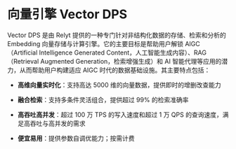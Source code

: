 # 向量引擎 Vector DPS



Vector DPS 是由 Relyt 提供的一种专门针对非结构化数据的存储、检索和分析的 Embedding 向量存储与计算引擎。它的主要目标是帮助用户解锁 AIGC（Artificial Intelligence Generated Content，人工智能生成内容）、RAG（Retrieval Augmented Generation，检索增强生成）和 AI 智能代理等应用的潜力，从而帮助用户构建适应 AIGC 时代的数据基础设施。其主要特点包括：

- **高维向量实时化**：支持高达 5000 维的向量数据，提供即时的增删改查能力

- **融合检索**：支持多条件灵活组合，提供超过 99% 的检索准确率

- **高吞吐高并发**：超过 100 万 TPS 的写入速度和超过 1 万 QPS 的查询速度，满足高吞吐与高并发的需求

- **便宜易用**：提供参数自调优能力；按需计费




